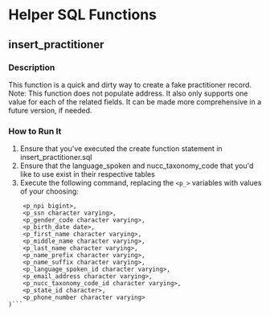 # Helper SQL Functions

## insert_practitioner
### Description
This function is a quick and dirty way to create a fake practitioner record. Note: This function does not populate address. It also only supports one value for each of the related fields. It can be made more comprehensive in a future version, if needed. 
### How to Run It
1. Ensure that you've executed the create function statement in insert_practitioner.sql
2. Ensure that the language_spoken and nucc_taxonomy_code that you'd like to use exist in their respective tables
2. Execute the following command, replacing the `<p_>` variables with values of your choosing: 
```SELECT ndh.insert_practitioner(
	<p_npi bigint>,
	<p_ssn character varying>,
	<p_gender_code character varying>,
	<p_birth_date date>,
	<p_first_name character varying>,
	<p_middle_name character varying>,
	<p_last_name character varying>,
	<p_name_prefix character varying>,
	<p_name_suffix character varying>,
	<p_language_spoken_id character varying>,
	<p_email_address character varying>,
	<p_nucc_taxonomy_code_id character varying>,
	<p_state_id character>,
	<p_phone_number character varying>
)```